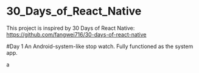# 30_Days_of_React_Native
This project is inspired by
30 Days of React Native: https://github.com/fangwei716/30-days-of-react-native

#Day 1
An Android-system-like stop watch.
Fully functioned as the system app.

a
